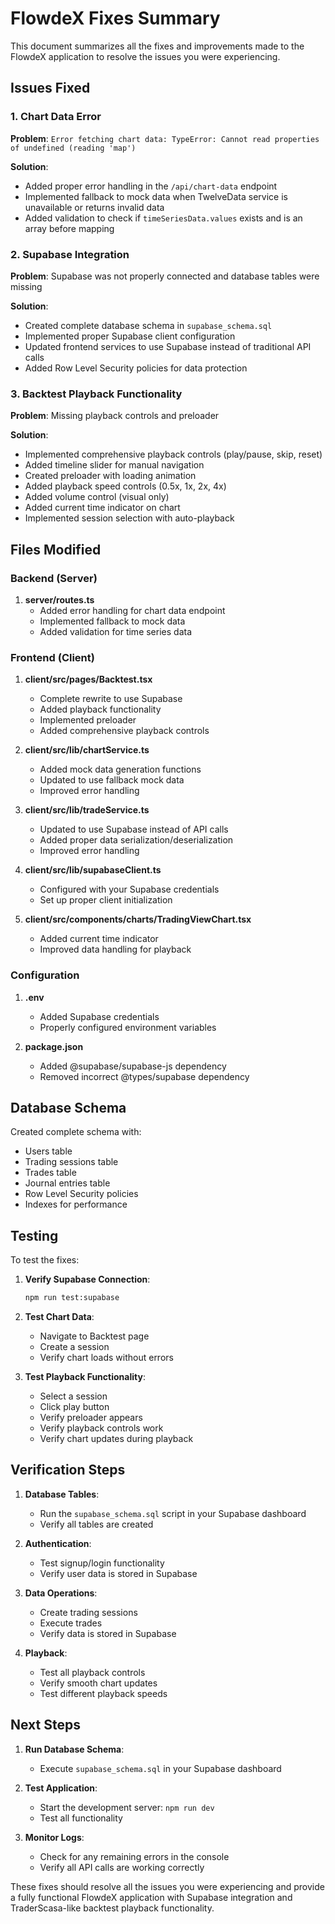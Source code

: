 # FlowdeX Fixes Summary

This document summarizes all the fixes and improvements made to the FlowdeX application to resolve the issues you were experiencing.

## Issues Fixed

### 1. Chart Data Error
**Problem**: `Error fetching chart data: TypeError: Cannot read properties of undefined (reading 'map')`

**Solution**: 
- Added proper error handling in the `/api/chart-data` endpoint
- Implemented fallback to mock data when TwelveData service is unavailable or returns invalid data
- Added validation to check if `timeSeriesData.values` exists and is an array before mapping

### 2. Supabase Integration
**Problem**: Supabase was not properly connected and database tables were missing

**Solution**:
- Created complete database schema in `supabase_schema.sql`
- Implemented proper Supabase client configuration
- Updated frontend services to use Supabase instead of traditional API calls
- Added Row Level Security policies for data protection

### 3. Backtest Playback Functionality
**Problem**: Missing playback controls and preloader

**Solution**:
- Implemented comprehensive playback controls (play/pause, skip, reset)
- Added timeline slider for manual navigation
- Created preloader with loading animation
- Added playback speed controls (0.5x, 1x, 2x, 4x)
- Added volume control (visual only)
- Added current time indicator on chart
- Implemented session selection with auto-playback

## Files Modified

### Backend (Server)
1. **server/routes.ts**
   - Added error handling for chart data endpoint
   - Implemented fallback to mock data
   - Added validation for time series data

### Frontend (Client)
1. **client/src/pages/Backtest.tsx**
   - Complete rewrite to use Supabase
   - Added playback functionality
   - Implemented preloader
   - Added comprehensive playback controls

2. **client/src/lib/chartService.ts**
   - Added mock data generation functions
   - Updated to use fallback mock data
   - Improved error handling

3. **client/src/lib/tradeService.ts**
   - Updated to use Supabase instead of API calls
   - Added proper data serialization/deserialization
   - Improved error handling

4. **client/src/lib/supabaseClient.ts**
   - Configured with your Supabase credentials
   - Set up proper client initialization

5. **client/src/components/charts/TradingViewChart.tsx**
   - Added current time indicator
   - Improved data handling for playback

### Configuration
1. **.env**
   - Added Supabase credentials
   - Properly configured environment variables

2. **package.json**
   - Added @supabase/supabase-js dependency
   - Removed incorrect @types/supabase dependency

## Database Schema

Created complete schema with:
- Users table
- Trading sessions table
- Trades table
- Journal entries table
- Row Level Security policies
- Indexes for performance

## Testing

To test the fixes:

1. **Verify Supabase Connection**:
   ```bash
   npm run test:supabase
   ```

2. **Test Chart Data**:
   - Navigate to Backtest page
   - Create a session
   - Verify chart loads without errors

3. **Test Playback Functionality**:
   - Select a session
   - Click play button
   - Verify preloader appears
   - Verify playback controls work
   - Verify chart updates during playback

## Verification Steps

1. **Database Tables**:
   - Run the `supabase_schema.sql` script in your Supabase dashboard
   - Verify all tables are created

2. **Authentication**:
   - Test signup/login functionality
   - Verify user data is stored in Supabase

3. **Data Operations**:
   - Create trading sessions
   - Execute trades
   - Verify data is stored in Supabase

4. **Playback**:
   - Test all playback controls
   - Verify smooth chart updates
   - Test different playback speeds

## Next Steps

1. **Run Database Schema**:
   - Execute `supabase_schema.sql` in your Supabase dashboard

2. **Test Application**:
   - Start the development server: `npm run dev`
   - Test all functionality

3. **Monitor Logs**:
   - Check for any remaining errors in the console
   - Verify all API calls are working correctly

These fixes should resolve all the issues you were experiencing and provide a fully functional FlowdeX application with Supabase integration and TraderScasa-like backtest playback functionality.